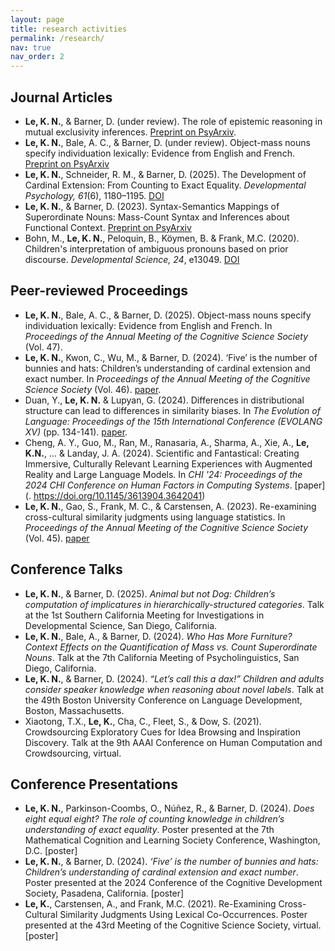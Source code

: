 ```yaml
---
layout: page
title: research activities
permalink: /research/
nav: true
nav_order: 2
---
```


## Journal Articles

- **Le, K. N.**, & Barner, D. (under review). The role of epistemic reasoning in mutual exclusivity inferences. [Preprint on PsyArxiv](https://doi.org/10.31234/osf.io/2py3a_v1).
- **Le, K. N.**, Bale, A. C., & Barner, D. (under review). Object-mass nouns specify individuation lexically: Evidence from English and French. [Preprint on PsyArxiv](https://doi.org/10.31234/osf.io/68amw_v1)
- **Le, K. N.**, Schneider, R. M., & Barner, D. (2025). The Development of Cardinal Extension: From Counting to Exact Equality. *Developmental Psychology, 61*(6), 1180–1195. [DOI](https://doi.org/10.1037/dev0001922)
- **Le, K. N.**, & Barner, D. (2023). Syntax-Semantics Mappings of Superordinate Nouns: Mass-Count Syntax and Inferences about Functional Context. [Preprint on PsyArxiv](https://doi.org/10.31234/osf.io/9mz3b)
- Bohn, M., **Le, K. N.**, Peloquin, B., Köymen, B. & Frank, M.C. (2020). Children's interpretation of ambiguous pronouns based on prior discourse. *Developmental Science, 24*, e13049. [DOI](https://doi.org/10.1111/desc.1304)

## Peer-reviewed Proceedings 

- **Le, K. N.**, Bale, A. C., & Barner, D. (2025). Object-mass nouns specify individuation lexically: Evidence from English and French. In *Proceedings of the Annual Meeting of the Cognitive Science Society* (Vol. 47).
- **Le, K. N.**, Kwon, C., Wu, M., & Barner, D. (2024). ‘Five’ is the number of bunnies and hats: Children’s understanding of cardinal extension and exact number. In *Proceedings of the Annual Meeting of the Cognitive Science Society* (Vol. 46). [paper](https://escholarship.org/uc/item/8293g6hd). 
- Duan, Y., **Le, K. N.** & Lupyan, G. (2024). Differences in distributional structure can lead to differences in similarity biases. In *The Evolution of Language: Proceedings of the 15th International Conference (EVOLANG XV)* (pp. 134-141). [paper](https://doi.org/10.17617/2.3587960).
- Cheng, A. Y., Guo, M., Ran, M., Ranasaria, A., Sharma, A., Xie, A., **Le, K.N.**, … & Landay, J. A. (2024). Scientific and Fantastical: Creating Immersive, Culturally Relevant Learning Experiences with Augmented Reality and Large Language Models. In *CHI '24: Proceedings of the 2024 CHI Conference on Human Factors in Computing Systems*. [paper](. https://doi.org/10.1145/3613904.3642041) 
- **Le, K. N.**, Gao, S., Frank, M. C., & Carstensen, A. (2023). Re-examining cross-cultural similarity judgments using language statistics. In *Proceedings of the Annual Meeting of the Cognitive Science Society* (Vol. 45). [paper](https://escholarship.org/uc/item/2gf8p2pn) 

## Conference Talks

- **Le, K. N.**, & Barner, D. (2025). *Animal but not Dog: Children’s computation of implicatures in hierarchically-structured categories*. Talk at the 1st Southern California Meeting for Investigations in Developmental Science, San Diego, California.
- **Le, K. N.**, Bale, A., & Barner, D. (2024). *Who Has More Furniture? Context Effects on the Quantification of Mass vs. Count Superordinate Nouns*. Talk at the 7th California Meeting of Psycholinguistics, San Diego, California.
- **Le, K. N.**, & Barner, D. (2024). *“Let’s call this a dax!” Children and adults consider speaker knowledge when reasoning about novel labels*. Talk at the 49th Boston University Conference on Language Development, Boston, Massachusetts.
- Xiaotong, T.X., **Le, K.**, Cha, C., Fleet, S., & Dow, S. (2021). Crowdsourcing Exploratory Cues for Idea Browsing and Inspiration Discovery. Talk at the 9th AAAI Conference on Human Computation and Crowdsourcing, virtual. 

## Conference Presentations
- **Le, K. N.**, Parkinson-Coombs, O., Núñez, R., & Barner, D. (2024). *Does eight equal eight? The role of counting knowledge in children’s understanding of exact equality*. Poster presented at the 7th Mathematical Cognition and Learning Society Conference, Washington, D.C. [poster]
- **Le, K. N.**, & Barner, D. (2024). *‘Five’ is the number of bunnies and hats: Children’s understanding of cardinal extension and exact number*. Poster presented at the 2024 Conference of the Cognitive Development Society, Pasadena, California. [poster]
- **Le, K.**, Carstensen, A., and Frank, M.C. (2021). Re-Examining Cross-Cultural Similarity Judgments Using Lexical Co-Occurrences. Poster presented at the 43rd Meeting of the Cognitive Science Society, virtual. [poster]
